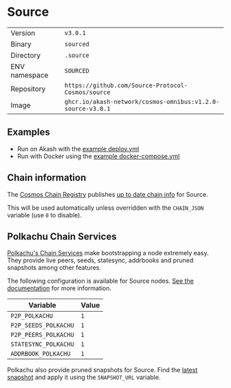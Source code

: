 # Source

| | |
|---|---|
|Version|`v3.0.1`|
|Binary|`sourced`|
|Directory|`.source`|
|ENV namespace|`SOURCED`|
|Repository|`https://github.com/Source-Protocol-Cosmos/source`|
|Image|`ghcr.io/akash-network/cosmos-omnibus:v1.2.0-source-v3.0.1`|

## Examples

- Run on Akash with the [example deploy.yml](./deploy.yml)
- Run with Docker using the [example docker-compose.yml](./docker-compose.yml)

## Chain information

The [Cosmos Chain Registry](https://github.com/cosmos/chain-registry) publishes [up to date chain info](https://raw.githubusercontent.com/cosmos/chain-registry/master/source/chain.json) for Source.

This will be used automatically unless overridden with the `CHAIN_JSON` variable (use `0` to disable).

## Polkachu Chain Services

[Polkachu's Chain Services](https://www.polkachu.com/) make bootstrapping a node extremely easy. They provide live peers, seeds, statesync, addrbooks and pruned snapshots among other features.

The following configuration is available for Source nodes. [See the documentation](../README.md#polkachu-services) for more information.

|Variable|Value|
|---|---|
|`P2P_POLKACHU`|`1`|
|`P2P_SEEDS_POLKACHU`|`1`|
|`P2P_PEERS_POLKACHU`|`1`|
|`STATESYNC_POLKACHU`|`1`|
|`ADDRBOOK_POLKACHU`|`1`|

Polkachu also provide pruned snapshots for Source. Find the [latest snapshot](https://polkachu.com/tendermint_snapshots/akash) and apply it using the `SNAPSHOT_URL` variable.
